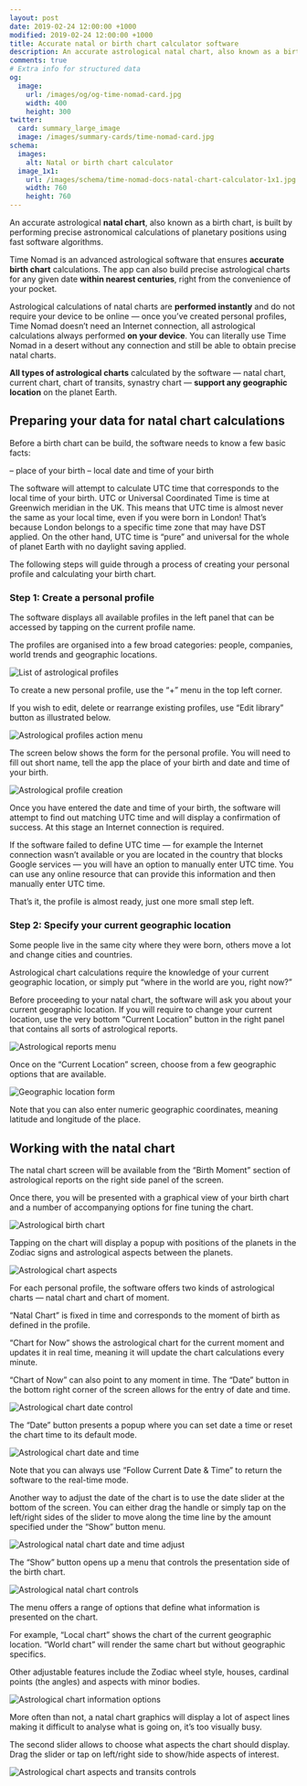```yaml
---
layout: post
date: 2019-02-24 12:00:00 +1000
modified: 2019-02-24 12:00:00 +1000
title: Accurate natal or birth chart calculator software
description: An accurate astrological natal chart, also known as a birth chart, is built by performing precise astronomical calculations of planetary positions using fast software algorithms.
comments: true
# Extra info for structured data
og:
  image:
    url: /images/og/og-time-nomad-card.jpg
    width: 400
    height: 300
twitter:
  card: summary_large_image
  image: /images/summary-cards/time-nomad-card.jpg
schema:
  images:
    alt: Natal or birth chart calculator
  image_1x1:
    url: /images/schema/time-nomad-docs-natal-chart-calculator-1x1.jpg
    width: 760
    height: 760
---
```


An accurate astrological **natal chart**, also known as a birth chart, is built by performing precise astronomical calculations of planetary positions using fast software algorithms.

Time Nomad is an advanced astrological software that ensures **accurate birth chart** calculations. The app can also build precise astrological charts for any given date **within nearest centuries**, right from the convenience of your pocket.

Astrological calculations of natal charts are **performed instantly** and do not require your device to be online — once you’ve created personal profiles, Time Nomad doesn’t need an Internet connection, all astrological calculations always performed **on your device**. You can literally use Time Nomad in a desert without any connection and still be able to obtain precise natal charts.

**All types of astrological charts** calculated by the software — natal chart, current chart, chart of transits, synastry chart — **support any geographic location** on the planet Earth.

## Preparing your data for natal chart calculations

Before a birth chart can be build, the software needs to know a few basic facts:

– place of your birth
– local date and time of your birth

The software will attempt to calculate UTC time that corresponds to the local time of your birth. UTC or Universal Coordinated Time is time at Greenwich meridian in the UK. This means that UTC time is almost never the same as your local time, even if you were born in London! That’s because London belongs to a specific time zone that may have DST applied. On the other hand, UTC time is “pure” and universal for the whole of planet Earth with no daylight saving applied.

The following steps will guide through a process of creating your personal profile and calculating your birth chart.

### Step 1: Create a personal profile

The software displays all available profiles in the left panel that can be accessed by tapping on the current profile name. 

The profiles are organised into a few broad categories: people, companies, world trends and geographic locations.

<img class="lazyload" data-srcset="/images/docs/astrological-profile-creation-01.jpg 1x, /images/docs/astrological-profile-creation-01@2x.jpg 2x" alt="List of astrological profiles">

To create a new personal profile, use the “+” menu in the top left corner.

If you wish to edit, delete or rearrange existing profiles, use “Edit library” button as illustrated below.

<img class="lazyload" data-srcset="/images/docs/astrological-profile-creation-02.jpg 1x, /images/docs/astrological-profile-creation-02@2x.jpg 2x" alt="Astrological profiles action menu">

The screen below shows the form for the personal profile. You will need to fill out short name, tell the app the place of your birth and date and time of your birth.

<img class="lazyload" data-srcset="/images/docs/astrological-profile-creation-03.jpg 1x, /images/docs/astrological-profile-creation-03@2x.jpg 2x" alt="Astrological profile creation">

Once you have entered the date and time of your birth, the software will attempt to find out matching UTC time and will display a confirmation of success. At this stage an Internet connection is required.

If the software failed to define UTC time — for example the Internet connection wasn’t available or you are located in the country that blocks Google services — you will have an option to manually enter UTC time. You can use any online resource that can provide this information and then manually enter UTC time.

That’s it, the profile is almost ready, just one more small step left.

### Step 2: Specify your current geographic location

Some people live in the same city where they were born, others move a lot and change cities and countries.

Astrological chart calculations require the knowledge of your current geographic location, or simply put “where in the world are you, right now?”

Before proceeding to your natal chart, the software will ask you about your current geographic location. If you will require to change your current location, use the very bottom “Current Location” button in the right panel that contains all sorts of astrological reports.

<img class="lazyload" data-srcset="/images/docs/astrological-profile-geographic-location-01.jpg 1x, /images/docs/astrological-profile-geographic-location-01@2x.jpg 2x" alt="Astrological reports menu">

Once on the “Current Location” screen, choose from a few geographic options that are available. 

<img class="lazyload" data-srcset="/images/docs/astrological-profile-geographic-location-02.jpg 1x, /images/docs/astrological-profile-geographic-location-02@2x.jpg 2x" alt="Geographic location form">

Note that you can also enter numeric geographic coordinates, meaning latitude and longitude of the place.

## Working with the natal chart

The natal chart screen will be available from the “Birth Moment” section of astrological reports on the right side panel of the screen.

Once there, you will be presented with a graphical view of your birth chart and a number of accompanying options for fine tuning the chart.

<img class="lazyload" data-srcset="/images/docs/astrological-birth-chart-01.jpg 1x, /images/docs/astrological-birth-chart-01@2x.jpg 2x" alt="Astrological birth chart">

Tapping on the chart will display a popup with positions of the planets in the Zodiac signs and astrological aspects between the planets.

<img class="lazyload" data-srcset="/images/docs/astrological-chart-aspects-01.jpg 1x, /images/docs/astrological-chart-aspects-01@2x.jpg 2x" alt="Astrological chart aspects">

For each personal profile, the software offers two kinds of astrological charts — natal chart and chart of moment.

“Natal Chart” is fixed in time and corresponds to the moment of birth as defined in the profile.

“Chart for Now” shows the astrological chart for the current moment and updates it in real time, meaning it will update the chart calculations every minute.

“Chart of Now” can also point to any moment in time. The “Date” button in the bottom right corner of the screen allows for the entry of date and time.

<img class="lazyload" data-srcset="/images/docs/astrological-natal-chart-controls-02.jpg 1x, /images/docs/astrological-natal-chart-controls-02@2x.jpg 2x" alt="Astrological chart date control">

The “Date” button presents a popup where you can set date a time or reset the chart time to its default mode.

<img class="lazyload" data-srcset="/images/docs/astrological-natal-chart-date-time-01.jpg 1x, /images/docs/astrological-natal-chart-date-time-01@2x.jpg 2x" alt="Astrological chart date and time">

Note that you can always use “Follow Current Date & Time” to return the software to the real-time mode.

Another way to adjust the date of the chart is to use the date slider at the bottom of the screen. You can either drag the handle or simply tap on the left/right sides of the slider to move along the time line by the amount specified under the “Show” button menu.

<img class="lazyload" data-srcset="/images/docs/astrological-natal-chart-controls-01.jpg 1x, /images/docs/astrological-natal-chart-controls-01@2x.jpg 2x" alt="Astrological natal chart date and time adjust">

The “Show” button opens up a menu that controls the presentation side of the birth chart.

<img class="lazyload" data-srcset="/images/docs/astrological-natal-chart-controls-03.jpg 1x, /images/docs/astrological-natal-chart-controls-03@2x.jpg 2x" alt="Astrological natal chart controls">

The menu offers a range of options that define what information is presented on the chart.

For example, “Local chart” shows the chart of the current geographic location. “World chart” will render the same chart but without geographic specifics.

Other adjustable features include the Zodiac wheel style, houses, cardinal points (the angles) and aspects with minor bodies.

<img class="lazyload" data-srcset="/images/docs/astrological-natal-chart-options-01.jpg 1x, /images/docs/astrological-natal-chart-options-01@2x.jpg 2x" alt="Astrological chart information options">

More often than not, a natal chart graphics will display a lot of aspect lines making it difficult to analyse what is going on, it’s too visually busy.

The second slider allows to choose what aspects the chart should display. Drag the slider or tap on left/right side to show/hide aspects of interest.

<img class="lazyload" data-srcset="/images/docs/astrological-natal-chart-controls-04.jpg 1x, /images/docs/astrological-natal-chart-controls-04@2x.jpg 2x" alt="Astrological chart aspects and transits controls">

